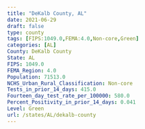 ```yaml
---
title: "DeKalb County, AL"
date: 2021-06-29
draft: false
type: county
tags: [FIPS:1049.0,FEMA:4.0,Non-core,Green]
categories: [AL]
County: DeKalb County
State: AL
FIPS: 1049.0
FEMA_Region: 4.0
Population: 71513.0
NCHS_Urban_Rural_Classification: Non-core
Tests_in_prior_14_days: 415.0
Fourteen_day_test_rate_per_100000: 580.0
Percent_Positivity_in_prior_14_days: 0.041
Level: Green
url: /states/AL/dekalb-county
---
```



